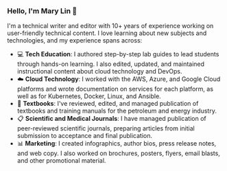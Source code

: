 ### Hello, I'm Mary Lin 👋

I'm a technical writer and editor with 10+ years of experience working on user-friendly technical content. I love learning about new subjects and technologies, and my experience spans across:

- 💻 **Tech Education**: I authored step-by-step lab guides to lead students through hands-on learning. I also edited, updated, and maintained instructional content about cloud technology and DevOps.
- ☁️ **Cloud Technology**: I worked with the AWS, Azure, and Google Cloud platforms and wrote documentation on services for each platform, as well as for Kubernetes, Docker, Linux, and Ansible.
- 📘 **Textbooks**: I've reviewed, edited, and managed publication of textbooks and training manuals for the petroleum and energy industry.
- 📋 **Scientific and Medical Journals**: I have managed publication of peer-reviewed scientific journals, preparing articles from initial submission to acceptance and final publication.
- 📊 **Marketing**: I created infographics, author bios, press release notes, and web copy. I also worked on brochures, posters, flyers, email blasts, and other promotional material.

<!--
**mary-lin1/mary-lin1** is a ✨ _special_ ✨ repository because its `README.md` (this file) appears on your GitHub profile.


